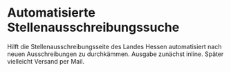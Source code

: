 # Automatisierte Stellenausschreibungssuche
Hilft die Stellenausschreibungsseite des Landes Hessen automatisiert nach neuen Ausschreibungen zu durchkämmen.
Ausgabe zunächst inline. Später vielleicht Versand per Mail.
